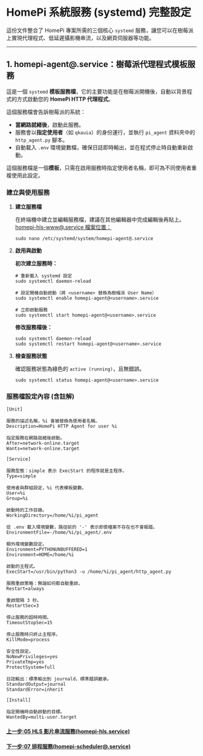 <!-- markdownlint-disable -->

# HomePi 系統服務 (systemd) 完整設定

這份文件整合了 HomePi 專案所需的三個核心 `systemd` 服務，讓您可以在樹莓派上實現代理程式、低延遲攝影機串流，以及網頁伺服器等功能。

---

## 1. homepi-agent@.service：樹莓派代理程式模板服務

這是一個 `systemd` **模板服務檔**，它的主要功能是在樹莓派開機後，自動以背景程式的方式啟動您的 **HomePi HTTP 代理程式**。

這個服務檔會告訴樹莓派的系統：

- **當網路就緒後**，啟動此服務。
- 服務會以**指定使用者**（如 `qkauia`）的身份運行，並執行 `pi_agent` 資料夾中的 `http_agent.py` 腳本。
- 自動載入 `.env` 環境變數檔，確保日誌即時輸出，並在程式停止時自動重新啟動。

這個服務檔是一個**模板**，只需在啟用服務時指定使用者名稱，即可為不同使用者重複使用此設定。

### 建立與使用服務

1.  **建立服務檔**

    在終端機中建立並編輯服務檔，建議在其他編輯器中完成編輯後再貼上。
    [homepi-hls-www@.service 檔案位置：](./systemd檔案/homepi-hls-www@.service)

    ```
    sudo nano /etc/systemd/system/homepi-agent@.service
    ```

2.  **啟用與啟動**

    **初次建立服務時：**

    ```
    # 重新載入 systemd 設定
    sudo systemctl daemon-reload

    # 設定開機自動啟動（將 <username> 替換為樹梅派 User Name）
    sudo systemctl enable homepi-agent@<username>.service

    # 立即啟動服務
    sudo systemctl start homepi-agent@<username>.service
    ```

    **修改服務檔後：**

    ```
    sudo systemctl daemon-reload
    sudo systemctl restart homepi-agent@<username>.service
    ```

3.  **檢查服務狀態**

    確認服務狀態為綠色的 `active (running)`，且無錯誤。

    ```
    sudo systemctl status homepi-agent@<username>.service
    ```

### 服務檔設定內容 (含註解)

```int
[Unit]

服務的描述名稱，%i 會被替換為使用者名稱。
Description=HomePi HTTP Agent for user %i

指定服務在網路就緒後啟動。
After=network-online.target
Wants=network-online.target

[Service]

服務型態：simple 表示 ExecStart 的程序就是主程序。
Type=simple

使用者與群組設定，%i 代表模板變數。
User=%i
Group=%i

啟動時的工作目錄。
WorkingDirectory=/home/%i/pi_agent

從 .env 載入環境變數，路徑前的 '-' 表示即使檔案不存在也不會報錯。
EnvironmentFile=-/home/%i/pi_agent/.env

額外環境變數設定。
Environment=PYTHONUNBUFFERED=1
Environment=HOME=/home/%i

啟動的主程式。
ExecStart=/usr/bin/python3 -u /home/%i/pi_agent/http_agent.py

服務重啟策略：無論如何都自動重啟。
Restart=always

重啟間隔 3 秒。
RestartSec=3

停止服務的超時時間。
TimeoutStopSec=15

停止服務時只終止主程序。
KillMode=process

安全性設定。
NoNewPrivileges=yes
PrivateTmp=yes
ProtectSystem=full

日誌輸出：標準輸出到 journald，標準錯誤繼承。
StandardOutput=journal
StandardError=inherit

[Install]

指定開機時自動啟動的目標。
WantedBy=multi-user.target
```

#### [上一步:05 HLS 影片串流服務(homepi-hls.service)](<05HLS影片串流服務(homepi-hls.service).md>)

#### [下一步:07 排程服務(homepi-scheduler@.service)](<07排程服務(homepi-scheduler@.service).md>)
